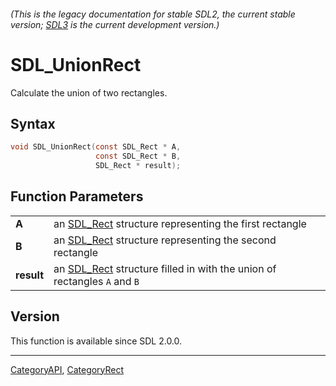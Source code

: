 ###### (This is the legacy documentation for stable SDL2, the current stable version; [SDL3](https://wiki.libsdl.org/SDL3/) is the current development version.)
# SDL_UnionRect

Calculate the union of two rectangles.

## Syntax

```c
void SDL_UnionRect(const SDL_Rect * A,
                   const SDL_Rect * B,
                   SDL_Rect * result);

```

## Function Parameters

|                |                                                                                      |
| -------------- | ------------------------------------------------------------------------------------ |
| **A**          | an [SDL_Rect](SDL_Rect) structure representing the first rectangle                   |
| **B**          | an [SDL_Rect](SDL_Rect) structure representing the second rectangle                  |
| **result**     | an [SDL_Rect](SDL_Rect) structure filled in with the union of rectangles `A` and `B` |

## Version

This function is available since SDL 2.0.0.

----
[CategoryAPI](CategoryAPI), [CategoryRect](CategoryRect)


